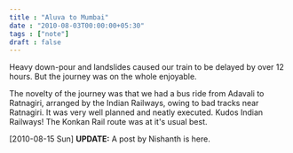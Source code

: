 ```yaml
---
title : "Aluva to Mumbai"
date : "2010-08-03T00:00:00+05:30"
tags : ["note"]
draft : false
---
```


Heavy down-pour and landslides caused our train to be delayed by
over 12 hours. But the journey was on the whole enjoyable.

The novelty of the journey was that we had a bus ride from Adavali
to Ratnagiri, arranged by the Indian Railways, owing to bad tracks
near Ratnagiri.  It was very well planned and neatly executed.
Kudos Indian Railways!  The Konkan Rail route was at it's usual
best.

<span class="timestamp-wrapper"><span class="timestamp">[2010-08-15 Sun]</span></span>
**UPDATE:** A post by Nishanth is here.
